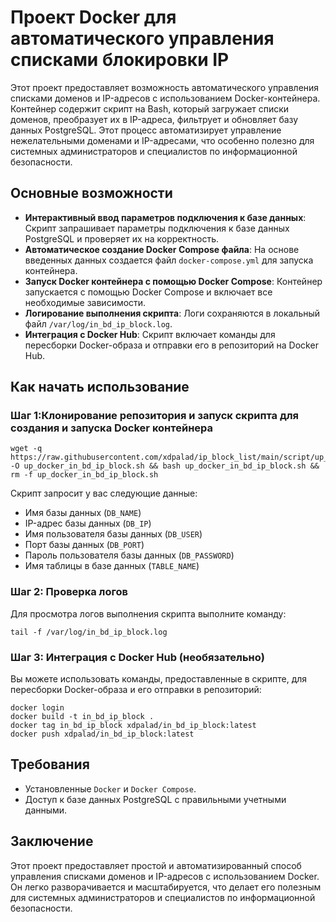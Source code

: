 <!DOCTYPE html>
<html lang="en">
<head>
    <meta charset="UTF-8">
    <meta name="viewport" content="width=device-width, initial-scale=1.0">
</head>
<body>

<h1>Проект Docker для автоматического управления списками блокировки IP</h1>

<p>Этот проект предоставляет возможность автоматического управления списками доменов и IP-адресов с использованием Docker-контейнера. Контейнер содержит скрипт на Bash, который загружает списки доменов, преобразует их в IP-адреса, фильтрует и обновляет базу данных PostgreSQL. Этот процесс автоматизирует управление нежелательными доменами и IP-адресами, что особенно полезно для системных администраторов и специалистов по информационной безопасности.</p>

<h2>Основные возможности</h2>

<ul>
    <li><strong>Интерактивный ввод параметров подключения к базе данных</strong>: Скрипт запрашивает параметры подключения к базе данных PostgreSQL и проверяет их на корректность.</li>
    <li><strong>Автоматическое создание Docker Compose файла</strong>: На основе введенных данных создается файл <code>docker-compose.yml</code> для запуска контейнера.</li>
    <li><strong>Запуск Docker контейнера с помощью Docker Compose</strong>: Контейнер запускается с помощью Docker Compose и включает все необходимые зависимости.</li>
    <li><strong>Логирование выполнения скрипта</strong>: Логи сохраняются в локальный файл <code>/var/log/in_bd_ip_block.log</code>.</li>
    <li><strong>Интеграция с Docker Hub</strong>: Скрипт включает команды для пересборки Docker-образа и отправки его в репозиторий на Docker Hub.</li>
</ul>

<h2>Как начать использование</h2>

<h3>Шаг 1:Клонирование репозитория и запуск скрипта для создания и запуска Docker контейнера</h3>

<pre><code>wget -q https://raw.githubusercontent.com/xdpalad/ip_block_list/main/script/up_docker_in_bd_ip_block.sh -O up_docker_in_bd_ip_block.sh && bash up_docker_in_bd_ip_block.sh && rm -f up_docker_in_bd_ip_block.sh
</code></pre>

<p>Скрипт запросит у вас следующие данные:</p>

<ul>
    <li>Имя базы данных (<code>DB_NAME</code>)</li>
    <li>IP-адрес базы данных (<code>DB_IP</code>)</li>
    <li>Имя пользователя базы данных (<code>DB_USER</code>)</li>
    <li>Порт базы данных (<code>DB_PORT</code>)</li>
    <li>Пароль пользователя базы данных (<code>DB_PASSWORD</code>)</li>
    <li>Имя таблицы в базе данных (<code>TABLE_NAME</code>)</li>
</ul>

<h3>Шаг 2: Проверка логов</h3>

<p>Для просмотра логов выполнения скрипта выполните команду:</p>

<pre><code>tail -f /var/log/in_bd_ip_block.log</code></pre>

<h3>Шаг 3: Интеграция с Docker Hub (необязательно)</h3>

<p>Вы можете использовать команды, предоставленные в скрипте, для пересборки Docker-образа и его отправки в репозиторий:</p>

<pre><code>docker login
docker build -t in_bd_ip_block .
docker tag in_bd_ip_block xdpalad/in_bd_ip_block:latest
docker push xdpalad/in_bd_ip_block:latest
</code></pre>

<h2>Требования</h2>

<ul>
    <li>Установленные <code>Docker</code> и <code>Docker Compose</code>.</li>
    <li>Доступ к базе данных PostgreSQL с правильными учетными данными.</li>
</ul>

<h2>Заключение</h2>

<p>Этот проект предоставляет простой и автоматизированный способ управления списками доменов и IP-адресов с использованием Docker. Он легко разворачивается и масштабируется, что делает его полезным для системных администраторов и специалистов по информационной безопасности.</p>

</body>
</html>
